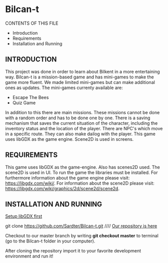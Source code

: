 # Bilcan-t
CONTENTS OF THIS FILE
* Introduction
* Requirements
* Installation and Running

INTRODUCTION
------------------------
This project was done in order to learn about Bilkent in a more entertaining way. Bilcan-t is a mission-based game and has mini-games to make the game more fluent. 
We made limited mini-games but can make additional ones as updates. 
The mini-games currenty available are:
* Escape The Bees
* Quiz Game

In addition to this there are main missions. These missions cannot be done with a random order and has to be done one by one. 
There is a saving mechanism that saves the current situation of the character, including the inventory status and the location of the player. 
There are NPC's which move in a specific route. They can also make dailog with the player. This game uses libGDX as the game engine. 
Scene2D is used in screens.

REQUIREMENTS
------------------------
This game uses libGDX as the game-engine. Also has scenes2D used. The scene2D is used in UI. To run the game the libraries must be installed. 
For furthermore information about the game engine please visit: https://libgdx.com/wiki/. For information about the scene2D please visit:
https://libgdx.com/wiki/graphics/2d/scene2d/scene2d. 

INSTALLATION AND RUNNING
------------------------
[Setup libGDX first](https://libgdx.com/wiki/start/setup)

git clone https://github.com/Sardter/Bilcan-t.git //// [Our repository is here](https://github.com/Sardter/Bilcan-t.git)

Checkout to our master branch by writing **git checkout master** to terminal (go to the Bilcan-t folder in your computer).

After cloning the repository import it to your favorite development environment and run it!

